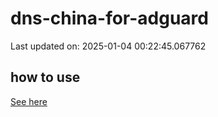 # dns-china-for-adguard

Last updated on: 2025-01-04 00:22:45.067762

## how to use

[See here](https://github.com/AdguardTeam/AdGuardHome/wiki/Configuration#upstreams-from-file)